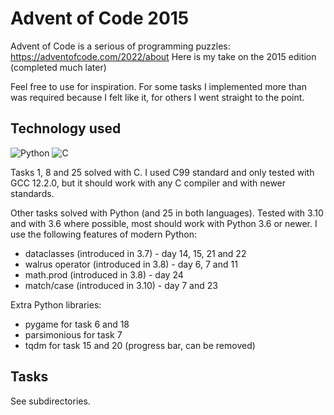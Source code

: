 # Advent of Code 2015

Advent of Code is a serious of programming puzzles: https://adventofcode.com/2022/about
Here is my take on the 2015 edition (completed much later)

Feel free to use for inspiration. For some tasks I implemented more than was
required because I felt like it, for others I went straight to the point.

## Technology used

![Python](https://img.shields.io/badge/python-3-blue) ![C](https://img.shields.io/badge/C-C99-green)

Tasks 1, 8 and 25 solved with C. I used C99 standard and only tested with GCC 12.2.0, but it should work with any C
compiler and with newer standards. 

Other tasks solved with Python (and 25 in both languages). Tested with 3.10 and with 3.6 where possible, most
should work with Python 3.6 or newer. I use the following features of modern Python:

* dataclasses (introduced in 3.7) - day 14, 15, 21 and 22
* walrus operator (introduced in 3.8) - day 6, 7 and 11
* math.prod (introduced in 3.8) - day 24
* match/case  (introduced in 3.10) - day 7 and 23

Extra Python libraries:

* pygame for task 6 and 18
* parsimonious for task 7
* tqdm for task 15 and 20 (progress bar, can be removed)

## Tasks

See subdirectories.

